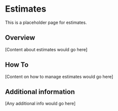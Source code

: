 # Estimates

This is a placeholder page for estimates.

## Overview

[Content about estimates would go here]

## How To

[Content on how to manage estimates would go here]

## Additional information

[Any additional info would go here]